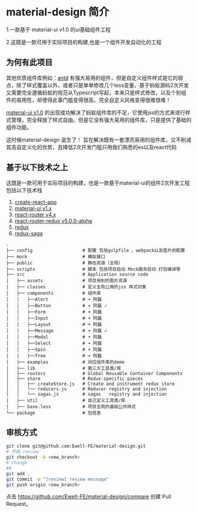 # material-design 简介
1.一款基于 material-ui  v1.0 的ui基础组件工程

2.这既是一款可用于实际项目的构建,也是一个组件开发自动化的工程
## 为何有此项目
其他优质组件库例如：[antd](https://github.com/ant-design/ant-design) 有强大易用的组件，但是自定义组件样式是它的弱点，除了样式覆盖以外，或者只是单单修改几个less变量，基于蚂蚁源码2次开发又需要完全遵循蚂蚁的规范从Typescript写起，本来只是样式修改，以及个别组件的易用性，却使得此事门槛变得很高，完全自定义风格变得很难很难！

[material-ui v1.0](https://github.com/mui-org/material-ui) 的出现成功解决了蚂蚁组件库的不足，它使用jss的方式来进行样式管理，完全释放了样式自由。但是它没有强大易用的组件库，只是提供了基础的组件功能。

这时候material-design 诞生了！
旨在解决既有一套漂亮易用的组件库，又不削减其高自定义化的优势，且降低2次开发门槛只用我们熟悉的es以及react代码
## 基于以下技术之上

这既是一款可用于实际项目的构建，也是一款基于material-ui的组件2次开发工程包括以下技术栈

1. [create-react-app](https://github.com/facebook/create-react-app)
5. [material-ui v1.x](https://github.com/mui-org/material-ui)
2. [react-router v4.x](https://github.com/ReactTraining/react-router)
3. [react-router-redux v5.0.0-alpha](https://github.com/ReactTraining/react-router/tree/master/packages/react-router-redux)
4. [redux](https://github.com/reactjs/redux)
5. [redux-saga](https://github.com/redux-saga/redux-saga)

```
.
├── config                   # 配置 包括gulpfile 、webpack以及垫片的配置
├── mock                     # 模拟接口
├── public                   # 静态资源（全局）
├── scripts                  # 脚本 包括项目启动 Mock服务启动 打包编译等
├── src                      # Application source code
│   ├── assets               # 项目用到的图片资源
│   ├── classes              # 定义全局公用的jss 样式对象
│   ├── components           # 组件库
│   │   ├──Alert             # ➜ 阿磊
│   │   ├──Button            # ➜ 阿磊 ✓
│   │   ├──Form              # ➜ 阿磊
│   │   ├──Input             # ➜ 阿磊
│   │   ├──Layout            # ➜ 阿磊
│   │   ├──Message           # ➜ 阿磊 ✓
│   │   ├──Modal             # ➜ 阿磊
│   │   ├──Select            # ➜ 阿磊
│   │   ├──Spin              # ➜ 阿磊
│   │   ├──Tree              # ➜ 阿磊
│   ├── examples             # 对应组件库的demo
│   ├── lib                  # 第三方工具类/库
│   ├── routers              # Global Reusable Container Components
│   ├── store                # Redux-specific pieces
│   │   ├── createStore.js   # Create and instrument redux store
│   │   └── reducers.js      # Reducer registry and injection
│   │   └── sagas.js         # sagas   registry and injection
│   ├── util                 # 自己定义工具类/库
│   ├── base.less            # 项目全局的基础公共样式
└── package                  # 包信息
```

## 审核方式

```sh
git clone git@github.com:Ewell-FE/material-design.git
# 开始 review
git checkout -b <new_branch>
# change
##
git add .
git commit -m "[review] review message"
git push origin <new_branch>
```

点击 <https://github.com/Ewell-FE/material-design/compare> 创建 Pull Request。